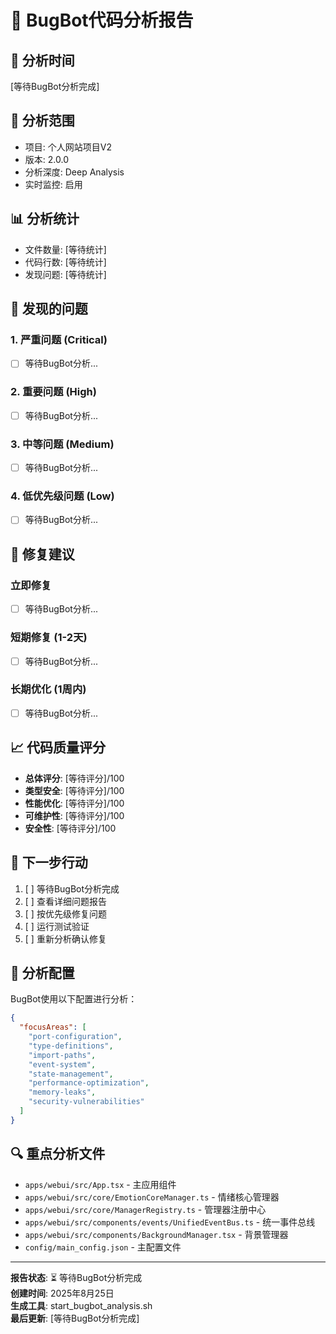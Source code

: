 # 🐛 BugBot代码分析报告

## 📅 分析时间
[等待BugBot分析完成]

## 🎯 分析范围
- 项目: 个人网站项目V2
- 版本: 2.0.0
- 分析深度: Deep Analysis
- 实时监控: 启用

## 📊 分析统计
- 文件数量: [等待统计]
- 代码行数: [等待统计]
- 发现问题: [等待统计]

## 🚨 发现的问题

### 1. 严重问题 (Critical)
- [ ] 等待BugBot分析...

### 2. 重要问题 (High)
- [ ] 等待BugBot分析...

### 3. 中等问题 (Medium)
- [ ] 等待BugBot分析...

### 4. 低优先级问题 (Low)
- [ ] 等待BugBot分析...

## 🔧 修复建议

### 立即修复
- [ ] 等待BugBot分析...

### 短期修复 (1-2天)
- [ ] 等待BugBot分析...

### 长期优化 (1周内)
- [ ] 等待BugBot分析...

## 📈 代码质量评分

- **总体评分**: [等待评分]/100
- **类型安全**: [等待评分]/100
- **性能优化**: [等待评分]/100
- **可维护性**: [等待评分]/100
- **安全性**: [等待评分]/100

## 🚀 下一步行动

1. [ ] 等待BugBot分析完成
2. [ ] 查看详细问题报告
3. [ ] 按优先级修复问题
4. [ ] 运行测试验证
5. [ ] 重新分析确认修复

## 📝 分析配置

BugBot使用以下配置进行分析：

```json
{
  "focusAreas": [
    "port-configuration",
    "type-definitions",
    "import-paths", 
    "event-system",
    "state-management",
    "performance-optimization",
    "memory-leaks",
    "security-vulnerabilities"
  ]
}
```

## 🔍 重点分析文件

- `apps/webui/src/App.tsx` - 主应用组件
- `apps/webui/src/core/EmotionCoreManager.ts` - 情绪核心管理器
- `apps/webui/src/core/ManagerRegistry.ts` - 管理器注册中心
- `apps/webui/src/components/events/UnifiedEventBus.ts` - 统一事件总线
- `apps/webui/src/components/BackgroundManager.tsx` - 背景管理器
- `config/main_config.json` - 主配置文件

---

**报告状态**: ⏳ 等待BugBot分析完成  
**创建时间**: 2025年8月25日  
**生成工具**: start_bugbot_analysis.sh  
**最后更新**: [等待BugBot分析完成]
